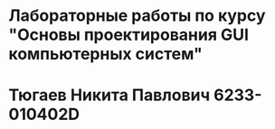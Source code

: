 # Лабораторные работы по курсу "Основы проектирования GUI компьютерных систем"
# Тюгаев Никита Павлович 6233-010402D
